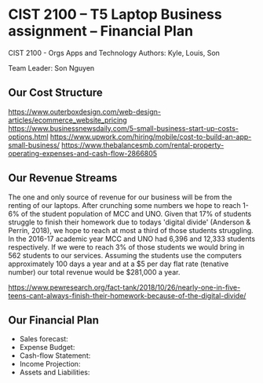 # CIST 2100 – T5 Laptop Business assignment – Financial Plan
CIST 2100 - Orgs Apps and Technology
Authors: Kyle, Louis, Son

Team Leader: Son Nguyen

## Our Cost Structure
https://www.outerboxdesign.com/web-design-articles/ecommerce_website_pricing
https://www.businessnewsdaily.com/5-small-business-start-up-costs-options.html
https://www.upwork.com/hiring/mobile/cost-to-build-an-app-small-business/
https://www.thebalancesmb.com/rental-property-operating-expenses-and-cash-flow-2866805

## Our Revenue Streams

The one and only source of revenue for our business will be from the renting of our laptops. After crunching some numbers we hope to reach
1-6% of the student population of MCC and UNO. Given that 17% of students struggle to finish their homework due to todays 'digital divide'
(Anderson & Perrin, 2018),
we hope to reach at most a third of those students struggling. In the 2016-17 academic year MCC and UNO had 6,396 and 12,333 students
respectively. If we were to reach 3% of those students we would bring in 562 students to our services. Assuming the students use the
computers approximately 100 days a year and at a $5 per day flat rate (tenative number) our total revenue would be $281,000 a year. 

https://www.pewresearch.org/fact-tank/2018/10/26/nearly-one-in-five-teens-cant-always-finish-their-homework-because-of-the-digital-divide/



## Our Financial Plan
* Sales forecast: 
* Expense Budget: 
* Cash-flow Statement: 
* Income Projection: 
* Assets and Liabilities: 

